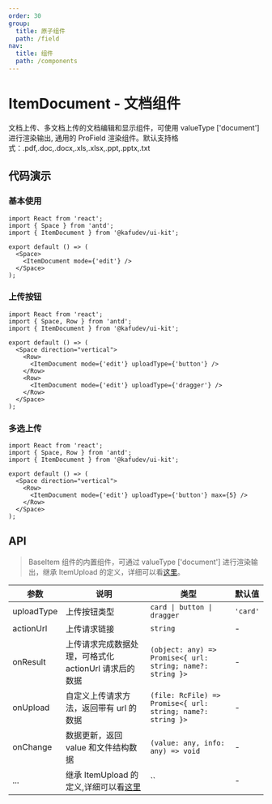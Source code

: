 ```yaml
---
order: 30
group:
  title: 原子组件
  path: /field
nav:
  title: 组件
  path: /components
---
```


# ItemDocument - 文档组件

文档上传、多文档上传的文档编辑和显示组件，可使用 valueType ['document'] 进行渲染输出, 通用的 ProField 渲染组件。默认支持格式：.pdf,.doc,.docx,.xls,.xlsx,.ppt,.pptx,.txt

## 代码演示

### 基本使用

```tsx
import React from 'react';
import { Space } from 'antd';
import { ItemDocument } from '@kafudev/ui-kit';

export default () => (
  <Space>
    <ItemDocument mode={'edit'} />
  </Space>
);
```

### 上传按钮

```tsx
import React from 'react';
import { Space, Row } from 'antd';
import { ItemDocument } from '@kafudev/ui-kit';

export default () => (
  <Space direction="vertical">
    <Row>
      <ItemDocument mode={'edit'} uploadType={'button'} />
    </Row>
    <Row>
      <ItemDocument mode={'edit'} uploadType={'dragger'} />
    </Row>
  </Space>
);
```

### 多选上传

```tsx
import React from 'react';
import { Space, Row } from 'antd';
import { ItemDocument } from '@kafudev/ui-kit';

export default () => (
  <Space direction="vertical">
    <Row>
      <ItemDocument mode={'edit'} uploadType={'button'} max={5} />
    </Row>
  </Space>
);
```

## API

> BaseItem 组件的内置组件，可通过 valueType ['document'] 进行渲染输出，继承 ItemUpload 的定义，详细可以看[这里](/components/field/item-document)。

| 参数 | 说明 | 类型 | 默认值 |
| --- | --- | --- | --- |
| uploadType | 上传按钮类型 | `card \| button \| dragger` | `'card'` |
| actionUrl | 上传请求链接 | `string` | - |
| onResult | 上传请求完成数据处理，可格式化 actionUrl 请求后的数据 | `(object: any) => Promise<{ url: string; name?: string }>` | - |
| onUpload | 自定义上传请求方法，返回带有 url 的数据 | `(file: RcFile) => Promise<{ url: string; name?: string }>` | - |
| onChange | 数据更新，返回 value 和文件结构数据 | `(value: any, info: any) => void` | - |
| ... | 继承 ItemUpload 的定义,详细可以看[这里](/components/field/item-document) | `` | - |
